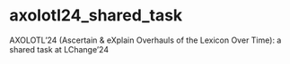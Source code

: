# axolotl24_shared_task
AXOLOTL’24 (Ascertain &amp; eXplain Overhauls of the Lexicon Over Time): a shared task at LChange’24
